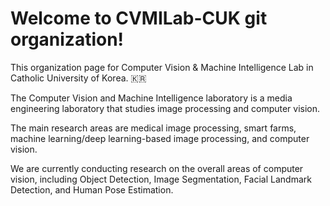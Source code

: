 # Welcome to CVMILab-CUK git organization!

This organization page for Computer Vision & Machine Intelligence Lab in Catholic University of Korea. 🇰🇷

The Computer Vision and Machine Intelligence laboratory is a media engineering laboratory that studies image processing and computer vision.

The main research areas are medical image processing, smart farms, machine learning/deep learning-based image processing, and computer vision.

We are currently conducting research on the overall areas of computer vision, including Object Detection, Image Segmentation, Facial Landmark Detection, and Human Pose Estimation.
